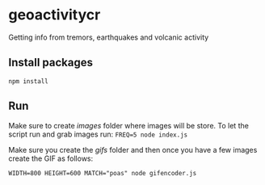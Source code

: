 # geoactivitycr
Getting info from tremors, earthquakes and volcanic activity 

## Install packages
`npm install`

## Run 
Make sure to create _images_ folder where images will be store.
To let the script run and grab images run:
`FREQ=5 node index.js`

Make sure you create the _gifs_ folder and then once you have a few images create the GIF as follows:

`WIDTH=800 HEIGHT=600 MATCH="poas" node gifencoder.js`